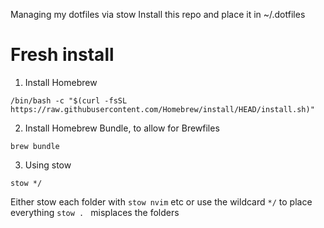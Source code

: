 Managing my dotfiles via stow
Install this repo and place it in ~/.dotfiles


# Fresh install
1. Install Homebrew
```
/bin/bash -c "$(curl -fsSL https://raw.githubusercontent.com/Homebrew/install/HEAD/install.sh)"
```

2. Install Homebrew Bundle, to allow for Brewfiles
```
brew bundle
```

3. Using stow

```
stow */ 
```

Either stow each folder with `stow nvim` etc
or use the wildcard `*/` to place everything
`stow . ` misplaces the folders


